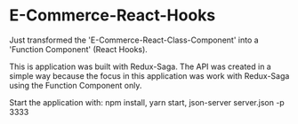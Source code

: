 # E-Commerce-React-Hooks

Just transformed the 'E-Commerce-React-Class-Component' into a 'Function Component' (React Hooks).

This is application was built with Redux-Saga. The API was created in a simple way because the focus in this application was work with Redux-Saga using the Function Component only.

Start the application with:
npm install,
yarn start,
json-server server.json -p 3333
